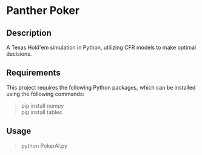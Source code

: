 # Panther Poker

## Description
A Texas Hold'em simulation in Python, utilizing CFR models to make optimal decisions. 

## Requirements
This project requires the following Python packages, which can be installed using the following commands:
> pip install numpy <br />
> pip install tables <br />

## Usage
> python PokerAI.py

